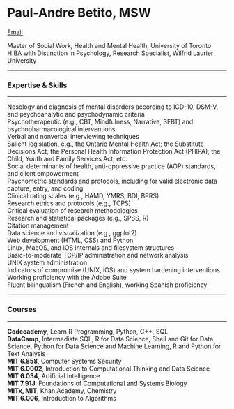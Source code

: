 # Paul-Andre Betito, MSW

[Email](mailto:paulandreb@tutanota.com)

Master of Social Work, Health and Mental Health, University of Toronto<br>
H.BA with Distinction in Psychology, Research Specialist, Wilfrid Laurier University

***
### Expertise & Skills
***

Nosology and diagnosis of mental disorders according to ICD-10, DSM-V, and psychoanalytic and psychodynamic criteria<br>
Psychotherapeutic (e.g., CBT, Mindfulness, Narrative, SFBT) and psychopharmacological interventions<br>
Verbal and nonverbal interviewing techniques<br>
Salient legislation, e.g., the Ontario Mental Health Act; the Substitute Decisions Act; the Personal Health Information Protection Act (PHIPA); the Child, Youth and Family Services Act; etc.<br>
Social determinants of health, anti-oppressive practice (AOP) standards, and client empowerment<br>
Psychometric standards and protocols, including for valid electronic data capture, entry, and coding<br>
Clinical rating scales (e.g., HAMD, YMRS, BDI, BPRS)<br>
Research ethics and protocols (e.g., TCPS)<br>
Critical evaluation of research methodologies<br>
Research and statistical packages (e.g., SPSS, R)<br>
Citation management<br>
Data science and visualization (e.g., ggplot2)<br>
Web development (HTML, CSS) and Python<br>
Linux, MacOS, and iOS internals and filesystem structures<br>
Basic-to-moderate TCP/IP administration and network analysis<br>
UNIX system administration<br>
Indicators of compromise (UNIX, iOS) and system hardening interventions<br>
Working proficiency with the Adobe Suite<br>
Fluent bilingualism (French and English), working Spanish proficiency<br>

***
### Courses
***

<b>Codecademy</b>, Learn R Programming, Python, C++, SQL<br>
<b>DataCamp</b>, Intermediate SQL, R for Data Science, Shell and Git for Data Science, Python for Data Science and Machine Learning, R and Python for Text Analysis<br>
<b>MIT 6.858</b>, Computer Systems Security<br>
<b>MIT 6.0002</b>, Introduction to Computational Thinking and Data Science<br>
<b>MIT 6.034</b>, Artificial Intelligence<br>
<b>MIT 7.91J</b>, Foundations of Computational and Systems Biology<br>
<b>MITx, MIT</b>, Khan Academy, Chemistry<br>
<b>MIT 6.006</b>, Introduction to Algorithms<br>
